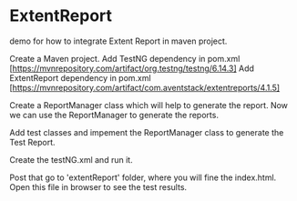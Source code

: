 # ExtentReport

demo for how to integrate Extent Report in maven project.

Create a Maven project. Add TestNG dependency in pom.xml [https://mvnrepository.com/artifact/org.testng/testng/6.14.3] 
Add ExtentReport dependency in pom.xml [https://mvnrepository.com/artifact/com.aventstack/extentreports/4.1.5]

Create a ReportManager class which will help to generate the report. Now we can use the ReportManager to generate the reports.

Add test classes and impement the ReportManager class to generate the Test Report.

Create the testNG.xml and run it.

Post that go to 'extentReport' folder, where you will fine the index.html. Open this file in browser to see the test results.
